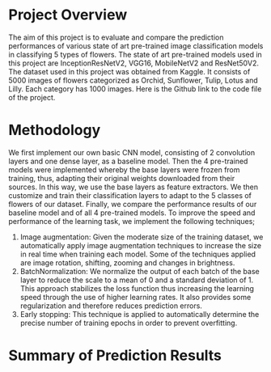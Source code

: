 # Project Overview
The aim of this project is to evaluate and compare the prediction performances of various state of art pre-trained image classification models in classifying 5 types of flowers.
The state of art pre-trained models used in this project are InceptionResNetV2, VGG16, MobileNetV2 and ResNet50V2. The dataset used in this project was obtained from Kaggle. It consists of 5000 images of flowers categorized as Orchid, Sunflower, Tulip, Lotus and Lilly. Each category has 1000 images. Here is the Github link to the code file of the project.
# Methodology
We first implement our own basic CNN model, consisting of 2 convolution layers and one dense layer, as a baseline model. Then the 4 pre-trained models were implemented whereby the base layers were frozen from training, thus, adapting their original weights downloaded from their sources. In this way, we use the base layers as feature extractors. We then customize and train their classification layers to adapt to the 5 classes of flowers of our dataset. Finally, we compare the performance results of our baseline model and of all 4 pre-trained models. To improve the speed and performance of the learning task, we implement the following techniques;
1. Image augmentation: Given the moderate size of the training dataset, we automatically apply image augmentation techniques to increase the size in real time when training each model. Some of the techniques applied are image rotation, shifting, zooming and changes in brightness.
2. BatchNormalization: We normalize the output of each batch of the base layer to reduce the scale to a mean of 0 and a standard deviation of 1. This approach stabilizes the loss function thus increasing the learning speed through the use of higher learning rates. It also provides some regularization and therefore reduces prediction errors.
3. Early stopping: This technique is applied to automatically determine the precise number of training epochs in order to prevent overfitting.
# Summary of Prediction Results 

